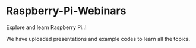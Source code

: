 # Raspberry-Pi-Webinars
Explore and learn Raspberry Pi..!

We have uploaded presentations and example codes to learn all the topics.
